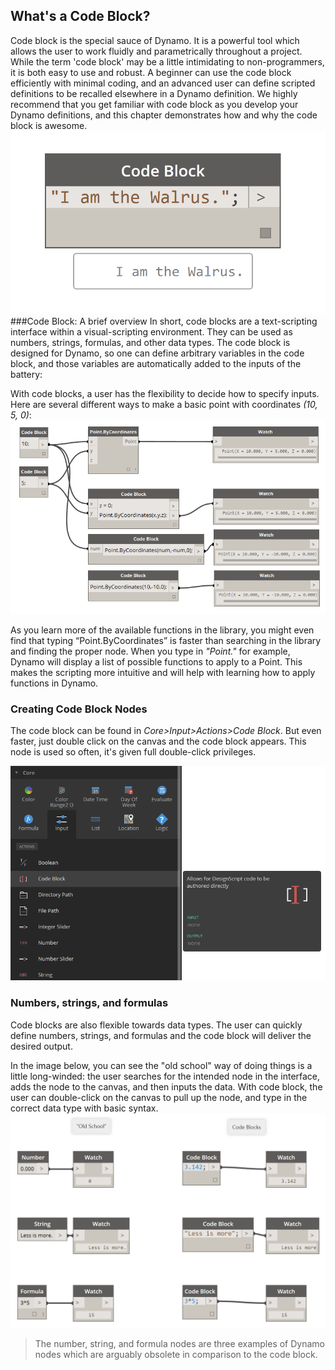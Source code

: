 ## What's a Code Block?
Code block is the special sauce of Dynamo.  It is a powerful tool which allows the user to work fluidly and parametrically throughout a project.  While the term 'code block' may be a little intimidating to non-programmers, it is both easy to use and robust.  A beginner can use the code block efficiently with minimal coding, and an advanced user can define scripted definitions to be recalled elsewhere in a Dynamo definition.  We highly recommend that you get familiar with code block as you develop your Dynamo definitions, and this chapter demonstrates how and why the code block is awesome.
![Code Block Intro](images/7-1/daisy.png)
###Code Block: A brief overview
In short, code blocks are a text-scripting interface within a visual-scripting environment.  They can be used as numbers, strings, formulas, and other data types.  The code block is designed for Dynamo, so one can define arbitrary variables in the code block, and those variables are automatically added to the inputs of the battery:

With code blocks, a user has the flexibility to decide how to specify inputs. Here are several different ways to make a basic point with coordinates *(10, 5, 0)*:
![Flexibility](images/7-2/flexibility.png)

As you learn more of the available functions in the library, you might even find that typing “Point.ByCoordinates” is faster than searching in the library and finding the proper node.  When you type in *"Point."* for example, Dynamo will display a list of possible functions to apply to a Point.  This makes the scripting more intuitive and will help with learning how to apply functions in Dynamo.

### Creating Code Block Nodes
The code block can be found in *Core>Input>Actions>Code Block*. But even faster, just double click on the canvas and the code block appears.  This node is used so often, it's given full double-click privileges.

![Code Block Intro](images/7-1/uicb.png)

### Numbers, strings, and formulas

Code blocks are also flexible towards data types.  The user can quickly define numbers, strings, and formulas and the code block will deliver the desired output.

In the image below, you can see the "old school" way of doing things is a little long-winded: the user searches for the intended node in the interface, adds the node to the canvas, and then inputs the data.  With code block, the user can double-click on the canvas to pull up the node, and type in the correct data type with basic syntax.
![Obsolete Nodes](images/7-3/obsolete01.png)
>The number, string, and formula nodes are three examples of Dynamo nodes which are arguably obsolete in comparison to the code block.

